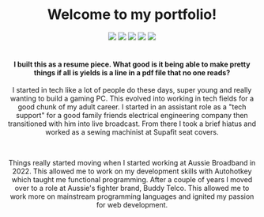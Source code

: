 <div align="center">
<h1>Welcome to my portfolio!</h1>

<div>
  <img src="https://img.shields.io/badge/TypeScript-007ACC?style=for-the-badge&logo=typescript&logoColor=white" />
  <img src="https://img.shields.io/badge/React-20232A?style=for-the-badge&logo=react&logoColor=61DAFB" />
  <img src="https://img.shields.io/badge/Tailwind_CSS-38B2AC?style=for-the-badge&logo=tailwind-css&logoColor=white" />
  <img src="https://img.shields.io/badge/shadcn%2Fui-000000?style=for-the-badge&logo=shadcnui&logoColor=white" />
  <img src="https://img.shields.io/badge/firebase-ffca28?style=for-the-badge&logo=firebase&logoColor=black" />
</div>

<br/>
<h4>I built this as a resume piece. What good is it being able to make pretty things if all is yields is a line in a pdf file that no one reads?</h4>

<p>I started in tech like a lot of people do these days, super young and really wanting to build a gaming PC. This evolved into working in tech fields for a good chunk of my adult career. I started in an assistant role as a "tech support" for a good family friends electrical engineering company
  then transitioned with him into live broadcast. From there I took a brief hiatus and worked as a sewing machinist at Supafit seat covers.
</p>
<br />
<p>
  Things really started moving when I started working at Aussie Broadband in 2022. This allowed me to work on my development skills with Autohotkey which taught me functional programming. After a couple of years I moved over to a role at Aussie's fighter brand, Buddy Telco.
  This allowed me to work more on mainstream programming languages and ignited my passion for web development.
</p>

</div

